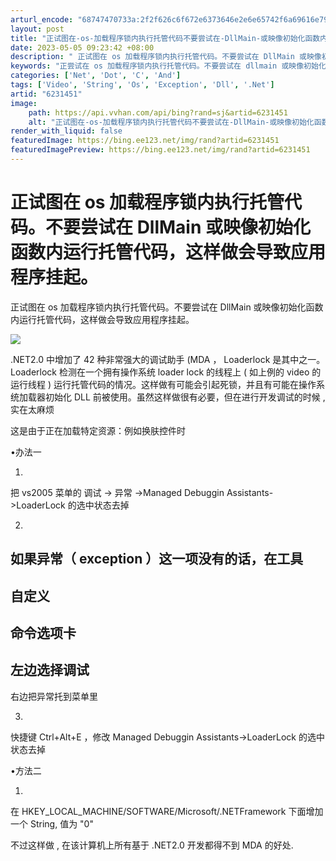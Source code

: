 ```yaml
---
arturl_encode: "68747470733a:2f2f626c6f672e6373646e2e6e65742f6a69616e7969373635:392f61727469636c652f64657461696c732f36323331343531"
layout: post
title: "正试图在-os-加载程序锁内执行托管代码不要尝试在-DllMain-或映像初始化函数内运行托管代码,这样做会导致应用程序挂起"
date: 2023-05-05 09:23:42 +08:00
description: " 正试图在 os 加载程序锁内执行托管代码。不要尝试在 DllMain 或映像初始化函数内运行托管代"
keywords: "正尝试在 os 加载程序锁内执行托管代码。不要尝试在 dllmain 或映像初始化函数内"
categories: ['Net', 'Dot', 'C', 'And']
tags: ['Video', 'String', 'Os', 'Exception', 'Dll', '.Net']
artid: "6231451"
image:
    path: https://api.vvhan.com/api/bing?rand=sj&artid=6231451
    alt: "正试图在-os-加载程序锁内执行托管代码不要尝试在-DllMain-或映像初始化函数内运行托管代码,这样做会导致应用程序挂起"
render_with_liquid: false
featuredImage: https://bing.ee123.net/img/rand?artid=6231451
featuredImagePreview: https://bing.ee123.net/img/rand?artid=6231451
---
```


# 正试图在 os 加载程序锁内执行托管代码。不要尝试在 DllMain 或映像初始化函数内运行托管代码，这样做会导致应用程序挂起。

正试图在
os
加载程序锁内执行托管代码。不要尝试在
DllMain
或映像初始化函数内运行托管代码，这样做会导致应用程序挂起。

![](http://hi.csdn.net/attachment/201103/8/0_1299564235xMAz.gif)

.NET2.0
中增加了
42
种非常强大的调试助手
(MDA
，
Loaderlock
是其中之一。
Loaderlock
检测在一个拥有操作系统
loader lock
的线程上
(
如上例的
video
的运行线程
)
运行托管代码的情况。这样做有可能会引起死锁，并且有可能在操作系统加载器初始化
DLL
前被使用。虽然这样做很有必要，但在进行开发调试的时候
,
实在太麻烦

这是由于正在加载特定资源：例如换肤控件时

•办法一

1.
把
vs2005
菜单的 调试
->
异常
->Managed Debuggin Assistants->LoaderLock
的选中状态去掉

2.
如果异常（
exception
）这一项没有的话，在工具
---
自定义
---
命令选项卡
---
左边选择调试
--
右边把异常托到菜单里

3.
快捷键
Ctrl+Alt+E
，修改
Managed Debuggin Assistants->LoaderLock
的选中状态去掉

•方法二

1.
在
HKEY_LOCAL_MACHINE/SOFTWARE/Microsoft/.NETFramework
下面增加一个
String,
值为
"0"

不过这样做
,
在该计算机上所有基于
.NET2.0
开发都得不到
MDA
的好处.